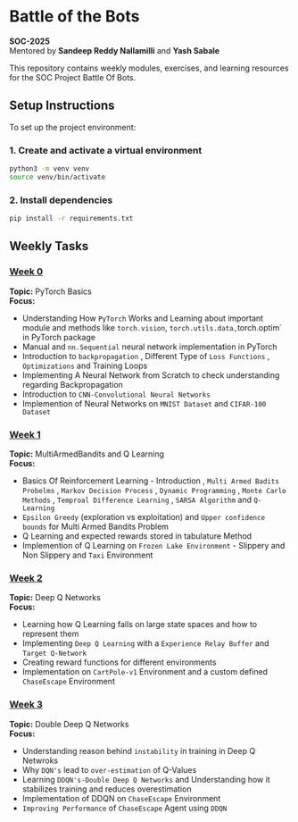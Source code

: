 # Battle of the Bots

**SOC-2025**  
Mentored by **Sandeep Reddy Nallamilli** and **Yash Sabale**

This repository contains weekly modules, exercises, and learning resources for the SOC Project Battle Of Bots.

## Setup Instructions

To set up the project environment:

### 1. Create and activate a virtual environment

```bash
python3 -m venv venv
source venv/bin/activate  
```

### 2. Install dependencies
```bash
pip install -r requirements.txt
```

## Weekly Tasks

### [Week 0](./Week0/)
**Topic:** PyTorch Basics  
**Focus:**
- Understanding How `PyTorch` Works and Learning about important module and methods like `torch.vision`, `torch.utils.data,`torch.optim` in PyTorch package
- Manual and `nn.Sequential` neural network implementation in PyTorch
- Introduction to `backpropagation` , Different Type of `Loss Functions` , `Optimizations` and Training Loops
- Implementing A Neural Network from Scratch to check understanding regarding Backpropagation
- Introduction to `CNN-Convolutional Neural Networks`
- Implemention of Neural Networks on `MNIST Dataset` and `CIFAR-100 Dataset`

### [Week 1](./Week1/)
**Topic:** MultiArmedBandits and Q Learning  
**Focus:**
- Basics Of Reinforcement Learning - Introduction , `Multi Armed Badits Probelms` , `Markov Decision Process` , `Dynamic Programming` , `Monte Carlo Methods` , `Temproal Difference Learning` , `SARSA Algorithm` and `Q-Learning` 
- `Epsilon Greedy` (exploration vs exploitation) and `Upper confidence bounds` for Multi Armed Bandits Problem
- Q Learning and expected rewards stored in tabulature Method
- Implemention of Q Learning on `Frozen Lake Environment` - Slippery and Non Slippery and `Taxi` Environment

### [Week 2](./Week2/)
**Topic:** Deep Q Networks  
**Focus:**
- Learning how Q Learning fails on large state spaces and how to represent them
- Implementing `Deep Q Learning` with a `Experience Relay Buffer` and `Target Q-Network`
- Creating reward functions for different environments
- Implementation on `CartPole-v1` Environment and a custom defined `ChaseEscape` Environment

### [Week 3](./Week3/)
**Topic:** Double Deep Q Networks  
**Focus:**
- Understanding reason behind `instability` in training in Deep Q Netwroks
- Why `DQN's` lead to `over-estimation` of Q-Values
- Learning `DDQN's-Double Deep Q Networks` and Understanding how it stabilizes training and reduces overestimation
- Implementation of DDQN on `ChaseEscape` Environment 
- `Improving Performance` of `ChaseEscape` Agent using `DDQN` 

